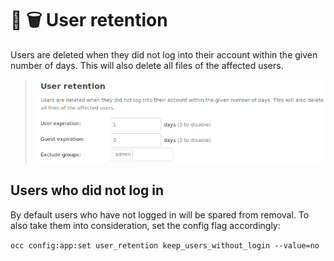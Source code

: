 # 👤 🗑 User retention

Users are deleted when they did not log into their account within the given number of days. This will also delete all files of the affected users.

> ![Screenshot of the admin settings](docs/screenshot.png)

## Users who did not log in

By default users who have not logged in will be spared from removal. To also take them into consideration, set the config flag accordingly:

`occ config:app:set user_retention keep_users_without_login --value=no`
